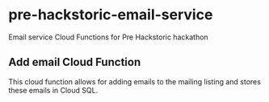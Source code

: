 # pre-hackstoric-email-service
Email service Cloud Functions for Pre Hackstoric hackathon

## Add email Cloud Function

This cloud function allows for adding emails to the mailing listing and stores these emails in Cloud SQL.